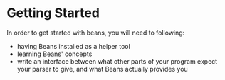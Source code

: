 # Getting Started

In order to get started with beans, you will need to following:
 * having Beans installed as a helper tool
 * learning Beans' concepts
 * write an interface between what other parts of your program expect your parser to give, and what
   Beans actually provides you

